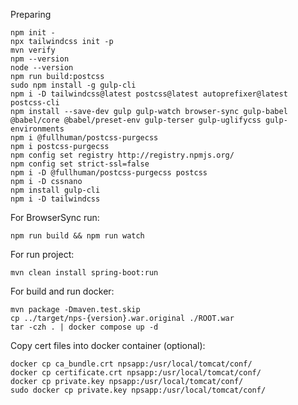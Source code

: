 Preparing

```
npm init -
npx tailwindcss init -p
mvn verify
npm --version
node --version
npm run build:postcss
sudo npm install -g gulp-cli
npm i -D tailwindcss@latest postcss@latest autoprefixer@latest postcss-cli
npm install --save-dev gulp gulp-watch browser-sync gulp-babel @babel/core @babel/preset-env gulp-terser gulp-uglifycss gulp-environments
npm i @fullhuman/postcss-purgecss
npm i postcss-purgecss
npm config set registry http://registry.npmjs.org/
npm config set strict-ssl=false
npm i -D @fullhuman/postcss-purgecss postcss
npm i -D cssnano
npm install gulp-cli
npm i -D tailwindcss

```



For BrowserSync run:

```
npm run build && npm run watch
```

For run project:

```
mvn clean install spring-boot:run
```

For build and run docker:

```
mvn package -Dmaven.test.skip
cp ../target/nps-{version}.war.original ./ROOT.war
tar -czh . | docker compose up -d
```

Copy cert files into docker container (optional):

```
docker cp ca_bundle.crt npsapp:/usr/local/tomcat/conf/
docker cp certificate.crt npsapp:/usr/local/tomcat/conf/
docker cp private.key npsapp:/usr/local/tomcat/conf/
sudo docker cp private.key npsapp:/usr/local/tomcat/conf/
```
